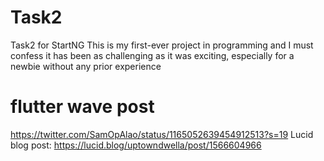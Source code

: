 # Task2
Task2 for StartNG
This is my first-ever project in programming and I must confess it has been as challenging as it was exciting, especially for a newbie without any prior experience
# flutter wave post
https://twitter.com/SamOpAlao/status/1165052639454912513?s=19
Lucid blog post: https://lucid.blog/uptowndwella/post/1566604966
